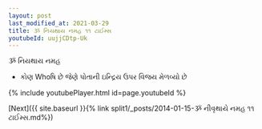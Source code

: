 ```yaml
---
layout: post
last_modified_at: 2021-03-29
title: ૐ નિયથાય નમહ ૧૧ ટાઈમ્સ
youtubeId: uujjCDtp-Uk
---
```

 
 
 ૐ નિયથાય નમહ  
 
 -  કોણ Whoષિ છે જેણે પોતાની ઇન્દ્રિય ઉપર વિજય મેળવ્યો છે 
 
  
 
  
 
 
 
 
 
 


{% include youtubePlayer.html id=page.youtubeId %}
 
[Next]({{ site.baseurl }}{% link  split1/_posts/2014-01-15-ૐ નીવૃથાયે નમહ ૧૧ ટાઈમ્સ.md%})
 
